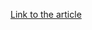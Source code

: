 [Link to the article](https://www.trendmicro.com/content/dam/trendmicro/global/en/research/23/i/analyzing-a-facebook-profile-stealer-written-in-node-js/ioc-analyzing-a-facebook-profile-stealer-written-in-node.js)
